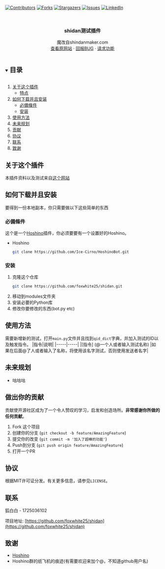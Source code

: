 [![Contributors][contributors-shield]][contributors-url]
[![Forks][forks-shield]][forks-url]
[![Stargazers][stars-shield]][stars-url]
[![Issues][issues-shield]][issues-url]
[![LinkedIn][linkedin-shield]][linkedin-url]



<!-- PROJECT LOGO -->
<br />
<p align="center">

  <h3 align="center">shidan测试插件</h3>

  <p align="center">
    魔改自shindanmaker.com
    <br />
    <a href="https://shindanmaker.com">查看原网站</a>
    ·
    <a href="https://github.com/foxwhite25/shidan/issues">回报BUG</a>
    ·
    <a href="https://github.com/foxwhite25/shidan/issues">请求功能</a>
  </p>
</p>



<!-- 目录 -->
<details open="open">
  <summary><h2 style="display: inline-block">目录</h2></summary>
  <ol>
    <li>
      <a href="#关于这个插件">关于这个插件</a>
      <ul>
        <li><a href="#特点">特点</a></li>
      </ul>
    </li>
    <li>
      <a href="#如何下载并且安装">如何下载并且安装</a>
      <ul>
        <li><a href="#必備條件">必備條件</a></li>
        <li><a href="#安装">安装</a></li>
      </ul>
    </li>
    <li><a href="#使用方法">使用方法</a></li>
    <li><a href="#未来规划">未来规划</a></li>
    <li><a href="#贡献">贡献</a></li>
    <li><a href="#协议">协议</a></li>
    <li><a href="#联系">联系</a></li>
    <li><a href="#致谢">致谢</a></li>
  </ol>
</details>



<!-- 关于这个插件 -->
## 关于这个插件
本插件资料以及测试来自<a href="https://shindanmaker.com">这个网站</a>



<!-- 如何安装 -->
## 如何下载并且安装

要得到一份本地副本，你只需要做以下这些简单的东西

### 必備條件

这个是一个<a href="https://github.com/Ice-Cirno/HoshinoBot/">Hoshino</a>插件，你必须要要有一个设置好的Hoshino。
* Hoshino
  ```sh
  git clone https://github.com/Ice-Cirno/HoshinoBot.git
  ```
### 安装

1. 克隆这个仓库
   ```sh
   git clone https://github.com/foxwhite25/shidan.git
   ```
2. 移动到modules文件夹
3. 安装必要的Python库
4. 修改你要修改的东西(bot.py etc)


<!-- USAGE EXAMPLES -->
## 使用方法

需要新增新的测试，打开```main.py```文件并且找到`qid_dict`字典，并加入测试的ID以及触发指令。
|指令|说明|
|-----|-----|
|[指令] (@一个人或者输入测试名称) |如果在后面@了人或者输入了名称，将使用该名字测试，否则使用发送者名字|


<!-- 未来规划 -->
## 未来规划
* 咕咕咕

<!-- 做出你的贡献 -->
## 做出你的贡献

贡献使开源社区成为了一个令人赞叹的学习，启发和创造场所。**非常感谢你所做的任何贡献**。

1. Fork 这个项目
2. 创建你的分支 (`git checkout -b feature/AmazingFeature`)
3. 提交你的改变 (`git commit -m '加入了超棒的功能'`)
4. Push到分支 (`git push origin feature/AmazingFeature`)
5. 打开一个PR



<!-- LICENSE -->
## 协议

根据MIT许可证分发。有关更多信息，请参见`LICENSE`。



<!-- CONTACT -->
## 联系

狐白白 - 1725036102 

项目地址: [https://github.com/foxwhite25/shidan](https://github.com/foxwhite25/shidan)



<!-- ACKNOWLEDGEMENTS -->
## 致谢

* []()<a href="https://github.com/Ice-Cirno/HoshinoBot/">Hoshino</a>
* []()Hoshino群的纸飞机的痕迹(有需要欢迎来加个@，不知道github用户名)





<!-- MARKDOWN LINKS & IMAGES -->
<!-- https://www.markdownguide.org/basic-syntax/#reference-style-links -->
[contributors-shield]: https://img.shields.io/github/contributors/foxwhite25/shidan.svg?style=for-the-badge
[contributors-url]: https://github.com/foxwhite25/shidan/graphs/contributors
[forks-shield]: https://img.shields.io/github/forks/foxwhite25/shidan.svg?style=for-the-badge
[forks-url]: https://github.com/foxwhite25/shidan/network/members
[stars-shield]: https://img.shields.io/github/stars/foxwhite25/shidan.svg?style=for-the-badge
[stars-url]: https://github.com/foxwhite25/shidan/stargazers
[issues-shield]: https://img.shields.io/github/issues/foxwhite25/shidan.svg?style=for-the-badge
[issues-url]: https://github.com/foxwhite25/shidan/issues
[license-shield]: https://img.shields.io/github/license/foxwhite25/shidan.svg?style=for-the-badge
[license-url]: https://github.com/foxwhite25/shidan/blob/master/LICENSE
[linkedin-shield]: https://img.shields.io/badge/-LinkedIn-black.svg?style=for-the-badge&logo=linkedin&colorB=555
[linkedin-url]: https://linkedin.com/in/foxwhite25

